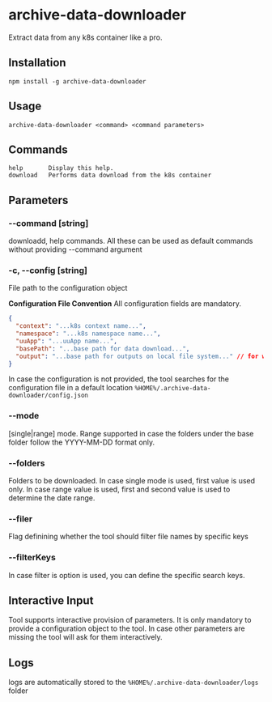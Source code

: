 # archive-data-downloader
Extract data from any k8s container like a pro.

## Installation
```
npm install -g archive-data-downloader
```

## Usage
```
archive-data-downloader <command> <command parameters>
```

## Commands
```
help       Display this help.
download   Performs data download from the k8s container
```

## Parameters
### **--command** [string]
downloadd, help commands. All these can be used as default commands without providing --command argument

### -c, --config [string]
File path to the configuration object

**Configuration File Convention**
All configuration fields are mandatory.
```json
{
  "context": "...k8s context name...",
  "namespace": "...k8s namespace name...",
  "uuApp": "...uuApp name...",
  "basePath": "...base path for data download...",
  "output": "...base path for outputs on local file system..." // for windows \\\\.\\Users\\ is equivalent to C:\Users\
}
```

In case the configuration is not provided, the tool searches for the configuration file in a default location ```%HOME%/.archive-data-downloader/config.json```

### --mode
[single|range] mode. Range supported in case the folders under the base folder follow the YYYY-MM-DD format only.

### --folders
Folders to be downloaded. In case single mode is used, first value is used only. In case range value is used, first and second value is used to determine the date range.

### --filer
Flag definining whether the tool should filter file names by specific keys

### --filterKeys
In case filter is option is used, you can define the specific search keys.

## Interactive Input
Tool supports interactive provision of parameters. It is only mandatory to provide a configuration object to the tool. In case other parameters are missing the tool will ask for them interactively.

## Logs
logs are automatically stored to the ```%HOME%/.archive-data-downloader/logs``` folder